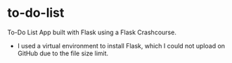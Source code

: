 # to-do-list
To-Do List App built with Flask using a Flask Crashcourse. 
- I used a virtual environment to install Flask, which I could not upload on GitHub due to the file size limit. 
